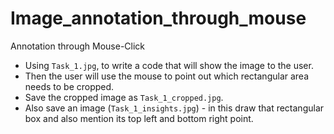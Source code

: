 # Image_annotation_through_mouse

 Annotation through Mouse-Click

- Using `Task_1.jpg`, to write a code that will show the image to the user.
- Then the user will use the mouse to point out which rectangular area needs to be cropped.
- Save the cropped image as `Task_1_cropped.jpg`.
- Also save an image (`Task_1_insights.jpg`) - in this draw that rectangular box and also mention its top left and bottom right point.

